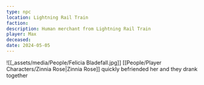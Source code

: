 ```yaml
---
type: npc
location: Lightning Rail Train
faction: 
description: Human merchant from Lightning Rail Train
player: Max
deceased: 
date: 2024-05-05
---
```

![[_assets/media/People/Felicia Bladefall.jpg]]
[[People/Player Characters/Zinnia Rose|Zinnia Rose]] quickly befriended her and they drank together

